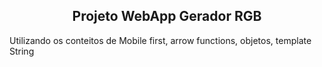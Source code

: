 <h2 align='center'>Projeto WebApp Gerador RGB</h2>
<p>
  Utilizando os conteitos de Mobile first, arrow functions, objetos, template String
</p>
